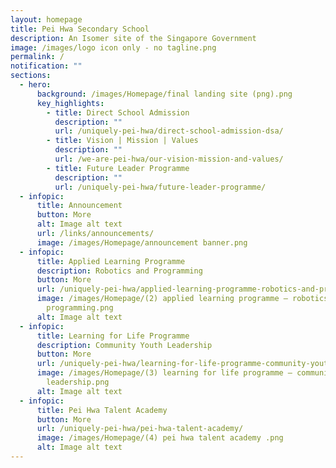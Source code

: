 ```yaml
---
layout: homepage
title: Pei Hwa Secondary School
description: An Isomer site of the Singapore Government
image: /images/logo icon only - no tagline.png
permalink: /
notification: ""
sections:
  - hero:
      background: /images/Homepage/final landing site (png).png
      key_highlights:
        - title: Direct School Admission
          description: ""
          url: /uniquely-pei-hwa/direct-school-admission-dsa/
        - title: Vision | Mission | Values
          description: ""
          url: /we-are-pei-hwa/our-vision-mission-and-values/
        - title: Future Leader Programme
          description: ""
          url: /uniquely-pei-hwa/future-leader-programme/
  - infopic:
      title: Announcement
      button: More
      alt: Image alt text
      url: /links/announcements/
      image: /images/Homepage/announcement banner.png
  - infopic:
      title: Applied Learning Programme
      description: Robotics and Programming
      button: More
      url: /uniquely-pei-hwa/applied-learning-programme-robotics-and-programming/
      image: /images/Homepage/(2) applied learning programme – robotics and
        programming.png
      alt: Image alt text
  - infopic:
      title: Learning for Life Programme
      description: Community Youth Leadership
      button: More
      url: /uniquely-pei-hwa/learning-for-life-programme-community-youth-leadership-llp-cyl/
      image: /images/Homepage/(3) learning for life programme – community youth
        leadership.png
      alt: Image alt text
  - infopic:
      title: Pei Hwa Talent Academy
      button: More
      url: /uniquely-pei-hwa/pei-hwa-talent-academy/
      image: /images/Homepage/(4) pei hwa talent academy .png
      alt: Image alt text
---
```


